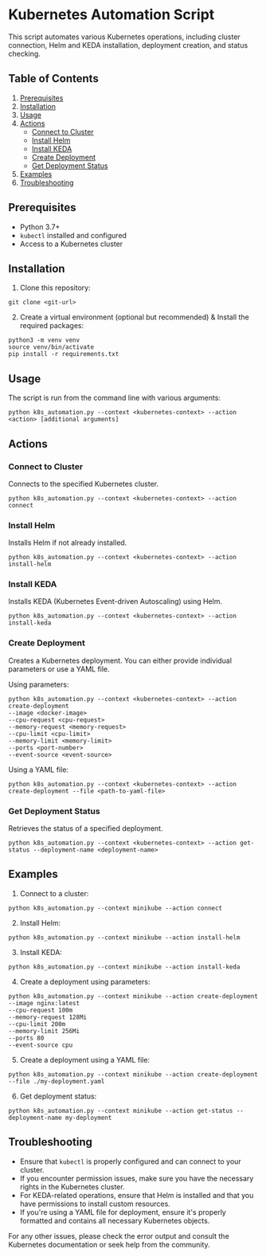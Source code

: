 # Kubernetes Automation Script

This script automates various Kubernetes operations, including cluster connection, Helm and KEDA installation, deployment creation, and status checking.

## Table of Contents

1. [Prerequisites](#prerequisites)
2. [Installation](#installation)
3. [Usage](#usage)
4. [Actions](#actions)
   - [Connect to Cluster](#connect-to-cluster)
   - [Install Helm](#install-helm)
   - [Install KEDA](#install-keda)
   - [Create Deployment](#create-deployment)
   - [Get Deployment Status](#get-deployment-status)
5. [Examples](#examples)
6. [Troubleshooting](#troubleshooting)

## Prerequisites

- Python 3.7+
- `kubectl` installed and configured
- Access to a Kubernetes cluster

## Installation

1. Clone this repository:
```
git clone <git-url>
```

2. Create a virtual environment (optional but recommended) & Install the required packages:
```
python3 -m venv venv
source venv/bin/activate
pip install -r requirements.txt
```

## Usage

The script is run from the command line with various arguments:
```
python k8s_automation.py --context <kubernetes-context> --action <action> [additional arguments]
```

## Actions

### Connect to Cluster

Connects to the specified Kubernetes cluster.
```
python k8s_automation.py --context <kubernetes-context> --action connect
```

### Install Helm

Installs Helm if not already installed.
```
python k8s_automation.py --context <kubernetes-context> --action install-helm
```

### Install KEDA

Installs KEDA (Kubernetes Event-driven Autoscaling) using Helm.
```
python k8s_automation.py --context <kubernetes-context> --action install-keda
```

### Create Deployment

Creates a Kubernetes deployment. You can either provide individual parameters or use a YAML file.

Using parameters:
```
python k8s_automation.py --context <kubernetes-context> --action create-deployment
--image <docker-image>
--cpu-request <cpu-request>
--memory-request <memory-request>
--cpu-limit <cpu-limit>
--memory-limit <memory-limit>
--ports <port-number>
--event-source <event-source>
```

Using a YAML file:
```
python k8s_automation.py --context <kubernetes-context> --action create-deployment --file <path-to-yaml-file>
```

### Get Deployment Status

Retrieves the status of a specified deployment.
```
python k8s_automation.py --context <kubernetes-context> --action get-status --deployment-name <deployment-name>
```

## Examples

1. Connect to a cluster:
``` 
python k8s_automation.py --context minikube --action connect 
```

2. Install Helm:
```
python k8s_automation.py --context minikube --action install-helm

```

3. Install KEDA:
```
python k8s_automation.py --context minikube --action install-keda
```

4. Create a deployment using parameters:
```
python k8s_automation.py --context minikube --action create-deployment
--image nginx:latest
--cpu-request 100m
--memory-request 128Mi
--cpu-limit 200m
--memory-limit 256Mi
--ports 80
--event-source cpu
```

5. Create a deployment using a YAML file:
```
python k8s_automation.py --context minikube --action create-deployment --file ./my-deployment.yaml
```

6. Get deployment status:
```
python k8s_automation.py --context minikube --action get-status --deployment-name my-deployment
```


## Troubleshooting

- Ensure that `kubectl` is properly configured and can connect to your cluster.
- If you encounter permission issues, make sure you have the necessary rights in the Kubernetes cluster.
- For KEDA-related operations, ensure that Helm is installed and that you have permissions to install custom resources.
- If you're using a YAML file for deployment, ensure it's properly formatted and contains all necessary Kubernetes objects.

For any other issues, please check the error output and consult the Kubernetes documentation or seek help from the community.